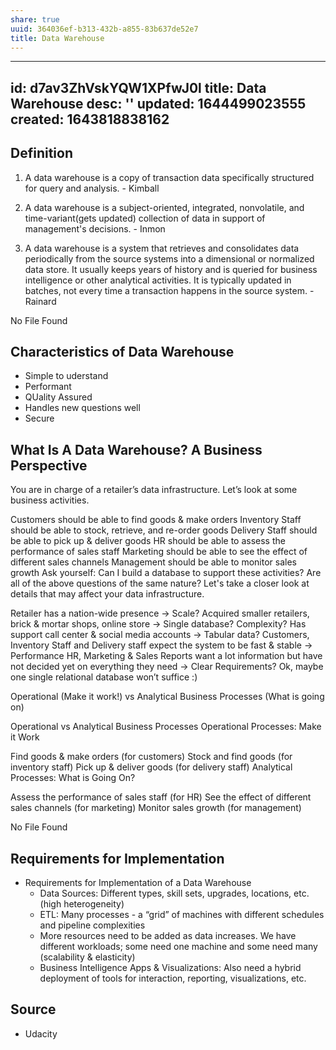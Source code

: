 ```yaml
---
share: true
uuid: 364036ef-b313-432b-a855-83b637de52e7
title: Data Warehouse
---
```

---
id: d7av3ZhVskYQW1XPfwJ0l
title: Data Warehouse
desc: ''
updated: 1644499023555
created: 1643818838162
---

## Definition

1. A data warehouse is a copy of transaction data specifically structured for query and analysis. - Kimball

2. A data warehouse is a subject-oriented, integrated, nonvolatile, and time-variant(gets updated) collection of data in support of management's decisions. - Inmon

3. A data warehouse is a system that retrieves and consolidates data periodically from the source systems into a dimensional or normalized data store. It usually keeps years of history and is queried for business intelligence or other analytical activities. It is typically updated in batches, not every time a transaction happens in the source system. - Rainard

No File Found

## Characteristics of Data Warehouse

* Simple to uderstand
* Performant
* QUality Assured
* Handles new questions well
* Secure

## What Is A Data Warehouse? A Business Perspective
You are in charge of a retailer’s data infrastructure. Let’s look at some business activities.

Customers should be able to find goods & make orders
Inventory Staff should be able to stock, retrieve, and re-order goods
Delivery Staff should be able to pick up & deliver goods
HR should be able to assess the performance of sales staff
Marketing should be able to see the effect of different sales channels
Management should be able to monitor sales growth
Ask yourself: Can I build a database to support these activities? Are all of the above questions of the same nature?
Let's take a closer look at details that may affect your data infrastructure.

Retailer has a nation-wide presence → Scale?
Acquired smaller retailers, brick & mortar shops, online store → Single database? Complexity?
Has support call center & social media accounts → Tabular data?
Customers, Inventory Staff and Delivery staff expect the system to be fast & stable → Performance
HR, Marketing & Sales Reports want a lot information but have not decided yet on everything they need → Clear Requirements?
Ok, maybe one single relational database won’t suffice :)

Operational (Make it work!) vs Analytical Business Processes (What is going on)

Operational vs Analytical Business Processes
Operational Processes: Make it Work

Find goods & make orders (for customers)
Stock and find goods (for inventory staff)
Pick up & deliver goods (for delivery staff)
Analytical Processes: What is Going On?

Assess the performance of sales staff (for HR)
See the effect of different sales channels (for marketing)
Monitor sales growth (for management)

No File Found

## Requirements for Implementation

* Requirements for Implementation of a Data Warehouse
  * Data Sources: Different types, skill sets, upgrades, locations, etc. (high heterogeneity)
  * ETL: Many processes - a “grid” of machines with different schedules and pipeline complexities
  * More resources need to be added as data increases. We have different workloads; some need one machine and some need many (scalability & elasticity)
  * Business Intelligence Apps & Visualizations: Also need a hybrid deployment of tools for interaction, reporting, visualizations, etc.

## Source 

* Udacity